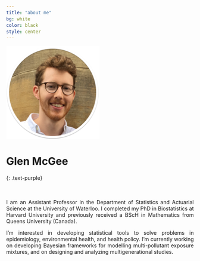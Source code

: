 ```yaml
---
title: "about me"
bg: white
color: black
style: center
---
```


<div class="container">
<div class="row">
<div class="small column"  style="center" markdown="1">
<img src="img/headshot1sh.png" height="250px" width="250px">

# Glen McGee
{: .text-purple}

<span class="fa-stack subtlecircle" style="font-size:25px; background:white">
  <i class="fa fa-circle fa-stack-2x text-white"></i>
  <a href="mailto:glen_mcgee@hsph.harvard.edu"><i class="fa fa-envelope fa-stack-1x text-black"></i></a>
</span>
<span class="fa-stack subtlecircle" style="font-size:25px; background:white">
  <i class="fa fa-circle fa-stack-2x text-white"></i>
  <a href="https://github.com/glenmcgee" target="_blank"><i class="fa fa-github fa-stack-1x text-black"></i></a>
</span>
<span class="fa-stack subtlecircle" style="font-size:25px; background:white">
  <i class="fa fa-circle fa-stack-2x text-white"></i>
  <a href="https://scholar.google.com/citations?user=Fe524GEAAAAJ&hl=en&oi=ao" target="_blank"><i class="fa fa-graduation-cap fa-stack-1x text-black"></i></a>
</span>
</div>
<div class="big column" style="left" markdown="1">
<div style="text-align: justify" markdown="1">
<br><br>
I am an Assistant Professor in the Department of Statistics and Actuarial Science at the University of Waterloo. I completed my PhD in Biostatistics at Harvard University and previously received a BScH in Mathematics from Queens University (Canada).
  
I’m interested in developing statistical tools to solve problems in epidemiology, environmental health, and health policy.  I’m currently working on developing Bayesian frameworks for modelling multi-pollutant exposure mixtures, and on designing and analyzing multigenerational studies. 
</div>
</div>
</div><!-- row -->
</div><!-- container -->


<!--<span id="forkongithub">
  <a href="{{ site.source_link }}" class="bg-black">
    Fork me on GitHub
  </a>
</span>-->
